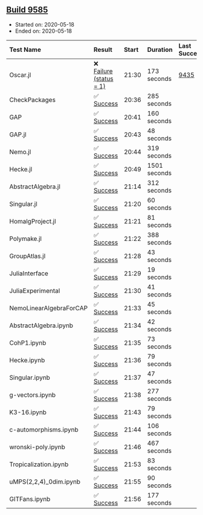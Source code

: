 ## [Build 9585](https://oscarci.mathematik.uni-kl.de/job/oscar/9585/)

* Started on: 2020-05-18
* Ended on: 2020-05-18

| Test Name    | Result | Start | Duration | Last Success | First Failure |
|:-------------|:-------|:------|:---------|:-------------|:--------------|
| Oscar.jl | ❌ [Failure (status = 1)](https://oscarci.mathematik.uni-kl.de/job/oscar/9585/artifact/logs/build-9585/Oscar.jl.log) | 21:30 | 173 seconds | [9435](https://oscarci.mathematik.uni-kl.de/job/oscar/9435/) | [9436](https://oscarci.mathematik.uni-kl.de/job/oscar/9436/) |
| CheckPackages | ✅ [Success](https://oscarci.mathematik.uni-kl.de/job/oscar/9585/artifact/logs/build-9585/CheckPackages.log) | 20:36 | 285 seconds |  |  |
| GAP | ✅ [Success](https://oscarci.mathematik.uni-kl.de/job/oscar/9585/artifact/logs/build-9585/GAP.log) | 20:41 | 160 seconds |  |  |
| GAP.jl | ✅ [Success](https://oscarci.mathematik.uni-kl.de/job/oscar/9585/artifact/logs/build-9585/GAP.jl.log) | 20:43 | 48 seconds |  |  |
| Nemo.jl | ✅ [Success](https://oscarci.mathematik.uni-kl.de/job/oscar/9585/artifact/logs/build-9585/Nemo.jl.log) | 20:44 | 319 seconds |  |  |
| Hecke.jl | ✅ [Success](https://oscarci.mathematik.uni-kl.de/job/oscar/9585/artifact/logs/build-9585/Hecke.jl.log) | 20:49 | 1501 seconds |  |  |
| AbstractAlgebra.jl | ✅ [Success](https://oscarci.mathematik.uni-kl.de/job/oscar/9585/artifact/logs/build-9585/AbstractAlgebra.jl.log) | 21:14 | 312 seconds |  |  |
| Singular.jl | ✅ [Success](https://oscarci.mathematik.uni-kl.de/job/oscar/9585/artifact/logs/build-9585/Singular.jl.log) | 21:20 | 60 seconds |  |  |
| HomalgProject.jl | ✅ [Success](https://oscarci.mathematik.uni-kl.de/job/oscar/9585/artifact/logs/build-9585/HomalgProject.jl.log) | 21:21 | 81 seconds |  |  |
| Polymake.jl | ✅ [Success](https://oscarci.mathematik.uni-kl.de/job/oscar/9585/artifact/logs/build-9585/Polymake.jl.log) | 21:22 | 388 seconds |  |  |
| GroupAtlas.jl | ✅ [Success](https://oscarci.mathematik.uni-kl.de/job/oscar/9585/artifact/logs/build-9585/GroupAtlas.jl.log) | 21:28 | 43 seconds |  |  |
| JuliaInterface | ✅ [Success](https://oscarci.mathematik.uni-kl.de/job/oscar/9585/artifact/logs/build-9585/JuliaInterface.log) | 21:29 | 19 seconds |  |  |
| JuliaExperimental | ✅ [Success](https://oscarci.mathematik.uni-kl.de/job/oscar/9585/artifact/logs/build-9585/JuliaExperimental.log) | 21:30 | 41 seconds |  |  |
| NemoLinearAlgebraForCAP | ✅ [Success](https://oscarci.mathematik.uni-kl.de/job/oscar/9585/artifact/logs/build-9585/NemoLinearAlgebraForCAP.log) | 21:33 | 45 seconds |  |  |
| AbstractAlgebra.ipynb | ✅ [Success](https://oscarci.mathematik.uni-kl.de/job/oscar/9585/artifact/logs/build-9585/AbstractAlgebra.ipynb.log) | 21:34 | 42 seconds |  |  |
| CohP1.ipynb | ✅ [Success](https://oscarci.mathematik.uni-kl.de/job/oscar/9585/artifact/logs/build-9585/CohP1.ipynb.log) | 21:35 | 73 seconds |  |  |
| Hecke.ipynb | ✅ [Success](https://oscarci.mathematik.uni-kl.de/job/oscar/9585/artifact/logs/build-9585/Hecke.ipynb.log) | 21:36 | 79 seconds |  |  |
| Singular.ipynb | ✅ [Success](https://oscarci.mathematik.uni-kl.de/job/oscar/9585/artifact/logs/build-9585/Singular.ipynb.log) | 21:37 | 47 seconds |  |  |
| g-vectors.ipynb | ✅ [Success](https://oscarci.mathematik.uni-kl.de/job/oscar/9585/artifact/logs/build-9585/g-vectors.ipynb.log) | 21:38 | 277 seconds |  |  |
| K3-16.ipynb | ✅ [Success](https://oscarci.mathematik.uni-kl.de/job/oscar/9585/artifact/logs/build-9585/K3-16.ipynb.log) | 21:43 | 79 seconds |  |  |
| c-automorphisms.ipynb | ✅ [Success](https://oscarci.mathematik.uni-kl.de/job/oscar/9585/artifact/logs/build-9585/c-automorphisms.ipynb.log) | 21:44 | 106 seconds |  |  |
| wronski-poly.ipynb | ✅ [Success](https://oscarci.mathematik.uni-kl.de/job/oscar/9585/artifact/logs/build-9585/wronski-poly.ipynb.log) | 21:46 | 467 seconds |  |  |
| Tropicalization.ipynb | ✅ [Success](https://oscarci.mathematik.uni-kl.de/job/oscar/9585/artifact/logs/build-9585/Tropicalization.ipynb.log) | 21:53 | 83 seconds |  |  |
| uMPS(2,2,4)_0dim.ipynb | ✅ [Success](https://oscarci.mathematik.uni-kl.de/job/oscar/9585/artifact/logs/build-9585/uMPS-2-2-4-_0dim.ipynb.log) | 21:55 | 90 seconds |  |  |
| GITFans.ipynb | ✅ [Success](https://oscarci.mathematik.uni-kl.de/job/oscar/9585/artifact/logs/build-9585/GITFans.ipynb.log) | 21:56 | 177 seconds |  |  |
